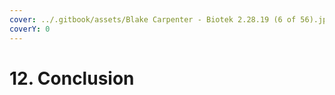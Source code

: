 ```yaml
---
cover: ../.gitbook/assets/Blake Carpenter - Biotek 2.28.19 (6 of 56).jpg
coverY: 0
---
```


# 12. Conclusion


